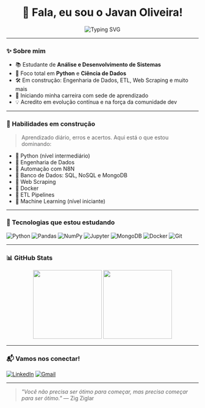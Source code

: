 <h1 align="center">🚀 Fala, eu sou o Javan Oliveira!</h1>

<p align="center">
  <img src="https://readme-typing-svg.demolab.com?font=Fira+Code&pause=1000&color=00FFB0&center=true&vCenter=true&width=450&lines=Python+%26+Data+Enthusiast;Code.+Debug.+Repeat.;Dev+em+evolução+constante;ADS+Student+%7C+Future+Data+Engineer" alt="Typing SVG" />
</p>

---

### ✨ Sobre mim

- 📚 Estudante de **Análise e Desenvolvimento de Sistemas**
- 🐍 Foco total em **Python** e **Ciência de Dados**
- 🛠️ Em construção: Engenharia de Dados, ETL, Web Scraping e muito mais
- 🌱 Iniciando minha carreira com sede de aprendizado
- 💡 Acredito em evolução contínua e na força da comunidade dev

---

### 🧠 Habilidades em construção

> Aprendizado diário, erros e acertos. Aqui está o que estou dominando:

- 🔹 Python (nível intermediário)
- 🔹 Engenharia de Dados
- 🔹 Automação com N8N
- 🔹 Banco de Dados: SQL, NoSQL e MongoDB
- 🔹 Web Scraping
- 🔹 Docker
- 🔹 ETL Pipelines
- 🔹 Machine Learning (nível iniciante)

---

### 🧰 Tecnologias que estou estudando

![Python](https://img.shields.io/badge/Python-3776AB?style=for-the-badge&logo=python&logoColor=white)
![Pandas](https://img.shields.io/badge/Pandas-150458?style=for-the-badge&logo=pandas&logoColor=white)
![NumPy](https://img.shields.io/badge/NumPy-013243?style=for-the-badge&logo=numpy&logoColor=white)
![Jupyter](https://img.shields.io/badge/Jupyter-F37626?style=for-the-badge&logo=jupyter&logoColor=white)
![MongoDB](https://img.shields.io/badge/MongoDB-4EA94B?style=for-the-badge&logo=mongodb&logoColor=white)
![Docker](https://img.shields.io/badge/Docker-2496ED?style=for-the-badge&logo=docker&logoColor=white)
![Git](https://img.shields.io/badge/Git-F05032?style=for-the-badge&logo=git&logoColor=white)

---

### 📊 GitHub Stats

<p align="center">
  <img height="180em" src="https://github-readme-stats.vercel.app/api?username=JavanRosario&show_icons=true&theme=tokyonight" />
  <img height="180em" src="https://github-readme-stats.vercel.app/api/top-langs/?username=JavanRosario&layout=compact&theme=tokyonight" />
</p>

---

### 📬 Vamos nos conectar!

[![LinkedIn](https://img.shields.io/badge/LinkedIn-blue?style=for-the-badge&logo=linkedin)](https://www.linkedin.com/in/javan-oliveira-269050358)
[![Gmail](https://img.shields.io/badge/Gmail-D14836?style=for-the-badge&logo=gmail&logoColor=white)](mailto:javanoliveirads@gmail.com)

---

> _"Você não precisa ser ótimo para começar, mas precisa começar para ser ótimo."_ — Zig Ziglar

